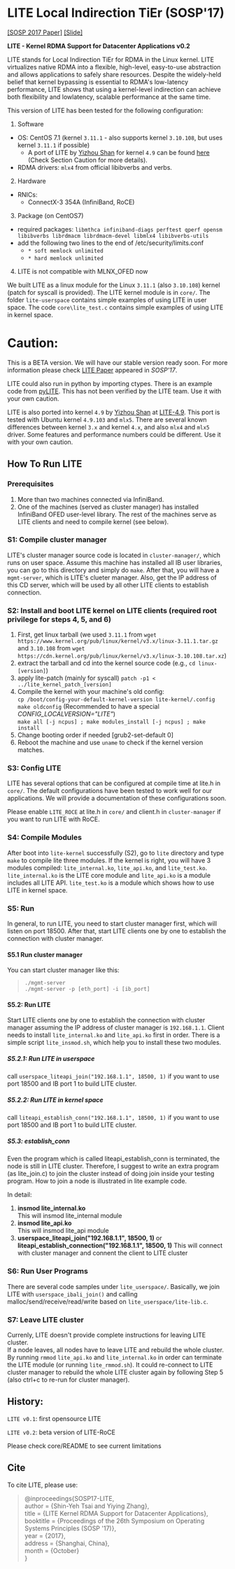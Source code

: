 # LITE Local Indirection TiEr (SOSP'17)

[[SOSP 2017 Paper]](https://dl.acm.org/doi/10.1145/3132747.3132762)
[[Slide]](https://www.sigops.org/s/conferences/sosp/2017/slides/lite-sosp17-slides.pdf)

__LITE - Kernel RDMA Support for Datacenter Applications v0.2__

LITE stands for Local Indirection TiEr for RDMA in the Linux kernel.
LITE virtualizes native RDMA into a flexible, high-level, easy-to-use abstraction and allows applications to safely share resources.
Despite the widely-held belief that kernel bypassing is essential to RDMA's low-latency performance, LITE shows that using a kernel-level indirection can achieve both flexibility and lowlatency, scalable performance at the same time.

This version of LITE has been tested for the following configuration:

1. Software
  * OS: CentOS 7.1 (kernel `3.11.1` - also supports kernel `3.10.108`, but uses kernel `3.11.1` if possible)
    * A port of LITE by [Yizhou Shan](http://lastweek.io) for kernel `4.9` can be found [here](https://github.com/lastweek/LITE) (Check Section Caution for more details).
  * RDMA drivers: `mlx4` from official libibverbs and verbs.
2. Hardware
  * RNICs:
    * ConnectX-3 354A (InfiniBand, RoCE)
3. Package (on CentOS7)
  * required packages: `libmthca infiniband-diags perftest qperf opensm libibverbs librdmacm librdmacm-devel libmlx4 libibverbs-utils`
  * add the following two lines to the end of /etc/security/limits.conf
    * `* soft memlock unlimited`
    * `* hard memlock unlimited`
4. LITE is not compatible with MLNX_OFED now

We built LITE as a linux module for the Linux `3.11.1` (also `3.10.108`) kernel (patch for syscall is provided).
The LITE kernel module is in `core/`. 
The folder `lite-userspace` contains simple examples of using LITE in user space.
The code `core\lite_test.c` contains simple examples of using LITE in kernel space.

# Caution:
This is a BETA version. We will have our stable version ready soon.
For more information please check [LITE Paper](https://dl.acm.org/citation.cfm?id=3132762) appeared in *SOSP'17*.

LITE could also run in python by importing ctypes. There is an example code from [pyLITE](https://github.com/wilso467/pyLITE). 
This has not been verified by the LITE team. Use it with your own caution.

LITE is also ported into kernel `4.9` by [Yizhou Shan](mailto:ys@purdue.edu) at [LITE-4.9](https://github.com/lastweek/LITE). This port is tested with Ubuntu kernel `4.9.103` and `mlx5`. There are several known differences between kernel `3.x` and kernel `4.x`, and also `mlx4` and `mlx5` driver. Some features and performance numbers could be different.  Use it with your own caution.

## How To Run LITE

### Prerequisites
1. More than two machines connected via InfiniBand.
2. One of the machines (served as cluster manager) has installed InfiniBand OFED user-level library. The rest of the machines serve as LITE clients and need to compile kernel (see below).

### S1: Compile cluster manager
LITE's cluster manager source code is located in `cluster-manager/`, which runs on user space. Assume this machine has installed all IB user libraries, you can go to this directory and simply do `make`. After that, you will have a `mgmt-server`, which is LITE's clueter manager. Also, get the IP address of this CD server, which will be used by all other LITE clients to establish connection.

### S2: Install and boot LITE kernel on LITE clients (required root privilege for steps 4, 5, and 6)
1. First, get linux tarball (we used `3.11.1` from `wget https://www.kernel.org/pub/linux/kernel/v3.x/linux-3.11.1.tar.gz` and `3.10.108` from `wget https://cdn.kernel.org/pub/linux/kernel/v3.x/linux-3.10.108.tar.xz`)
2. extract the tarball and cd into the kernel source code (e.g., `cd linux-[version]`)
3. apply lite-patch (mainly for syscall) `patch -p1 < ../lite_kernel_patch_[version]`
4. Compile the kernel with your machine's old config:                                                        
`cp /boot/config-your-default-kernel-version lite-kernel/.config`  
`make oldconfig` (Recommended to have a special _CONFIG_LOCALVERSION="LITE"_)  
`make all [-j ncpus] ; make modules_install [-j ncpus] ; make install`
5. Change booting order if needed [grub2-set-default 0]
6. Reboot the machine and use `uname` to check if the kernel version matches.
<!--
patch is generated by `diff -uNr linux-[version] lite-kernel > lite_kernel_patch-[version]`
-->
### S3: Config LITE

LITE has several options that can be configured at compile time at lite.h in `core/`. The default configurations have been tested to work well for our applications. We will provide a documentation of these configurations soon.

Please enable `LITE_ROCE` at lite.h in `core/` and client.h in `cluster-manager` if you want to run LITE with RoCE.

### S4: Compile Modules
After boot into `lite-kernel` successfully (S2), go to `lite` directory and type `make` to compile lite three modules. If the kernel is right, you will have 3 modules compiled: `lite_internal.ko`, `lite_api.ko`, and `lite_test.ko`. `lite_internal.ko` is the LITE core module and `lite_api.ko` is a module includes all LITE API. `lite_test.ko` is a module which shows how to use LITE in kernel space.

### S5: Run
In general, to run LITE, you need to start cluster manager first, which will listen on port 18500. After that, start LITE clients one by one to establish the connection with cluster manager.

#### S5.1 Run cluster manager
You can start cluster manager like this:  
> `./mgmt-server`  
> `./mgmt-server -p [eth_port] -i [ib_port]`  

#### S5.2: Run LITE
Start LITE clients one by one to establish the connection with cluster manager assuming the IP address of cluster manager is `192.168.1.1`. Client needs to install `lite_internal.ko` and `lite_api.ko` first in order. There is a simple script `lite_insmod.sh`, which help you to install these two modules.

##### S5.2.1: Run LITE in userspace
call `userspace_liteapi_join("192.168.1.1", 18500, 1)` if you want to use port 18500 and IB port 1 to build LITE cluster.

##### S5.2.2: Run LITE in kernel space
call `liteapi_establish_conn("192.168.1.1", 18500, 1)` if you want to use port 18500 and IB port 1 to build LITE cluster.

##### S5.3: establish_conn
Even the program which is called liteapi_establish_conn is terminated, the node is still in LITE cluster.
Therefore, I suggest to write an extra program (as lite_join.c) to join the cluster instead of doing join inside your testing program.
How to join a node is illustrated in lite example code.

In detail:  
1. **insmod lite_internal.ko**  
      This will insmod lite_internal module  
2. **insmod lite_api.ko**  
      This will insmod lite_api module
3. **userspace_liteapi_join("192.168.1.1", 18500, 1)**  or **liteapi_establish_connection("192.168.1.1", 18500, 1)**
      This will connect with cluster manager and connent the client to LITE cluster

### S6: Run User Programs
There are several code samples under `lite_userspace/`. Basically, we join LITE with `userspace_ibali_join()` and calling malloc/send/receive/read/write based on `lite_userspace/lite-lib.c`.

### S7: Leave LITE cluster
Currenly, LITE doesn't provide complete instructions for leaving LITE cluster.  
If a node leaves, all nodes have to leave LITE and rebuild the whole cluster. By running `rmmod` `lite_api.ko` and `lite_internal.ko` in order can terminate the LITE module (or running `lite_rmmod.sh`). 
It could re-connect to LITE cluster manager to rebuild the whole LITE cluster again by following Step 5 (also ctrl+c to re-run for cluster manager).

## History:
`LITE v0.1`: first opensource LITE

`LITE v0.2`: beta version of LITE-RoCE  

 Please check core/README to see current limitations

## Cite

To cite LITE, please use:

>\@inproceedings{SOSP17-LITE\,  
> author = {Shin-Yeh Tsai and Yiying Zhang},  
> title = {LITE Kernel RDMA Support for Datacenter Applications},  
> booktitle = {Proceedings of the 26th Symposium on Operating Systems Principles (SOSP '17)},  
> year = {2017},  
> address = {Shanghai, China},  
> month = {October}  
>}
